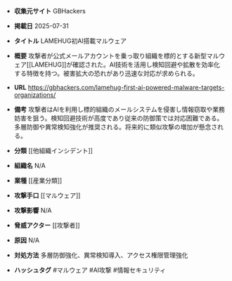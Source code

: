 - **収集元サイト**
GBHackers

- **掲載日**
2025-07-31

- **タイトル**
LAMEHUG初AI搭載マルウェア

- **概要**
攻撃者が公式メールアカウントを乗っ取り組織を標的とする新型マルウェア[[LAMEHUG]]が確認された。AI技術を活用し検知回避や拡散を効率化する特徴を持つ。被害拡大の恐れがあり迅速な対応が求められる。

- **URL**
https://gbhackers.com/lamehug-first-ai-powered-malware-targets-organizations/

- **備考**
攻撃者はAIを利用し標的組織のメールシステムを侵害し情報窃取や業務妨害を狙う。検知回避技術が高度であり従来の防御策では対応困難である。多層防御や異常検知強化が推奨される。将来的に類似攻撃の増加が懸念される。

- **分類**
[[他組織インシデント]]

- **組織名**
N/A

- **業種**
[[産業分類]]

- **攻撃手口**
[[マルウェア]]

- **攻撃影響**
N/A

- **脅威アクター**
[[攻撃者]]

- **原因**
N/A

- **対処方法**
多層防御強化、異常検知導入、アクセス権限管理強化

- **ハッシュタグ**
#マルウェア #AI攻撃 #情報セキュリティ
